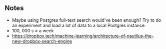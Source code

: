 ## Notes

 - Maybe using Postgres full-text search would've been enough? Try to do an experiment and load a lot of data to 
   a local  Postgres instance
 - 100, 000 s = a week
 - https://dropbox.tech/machine-learning/architecture-of-nautilus-the-new-dropbox-search-engine 
